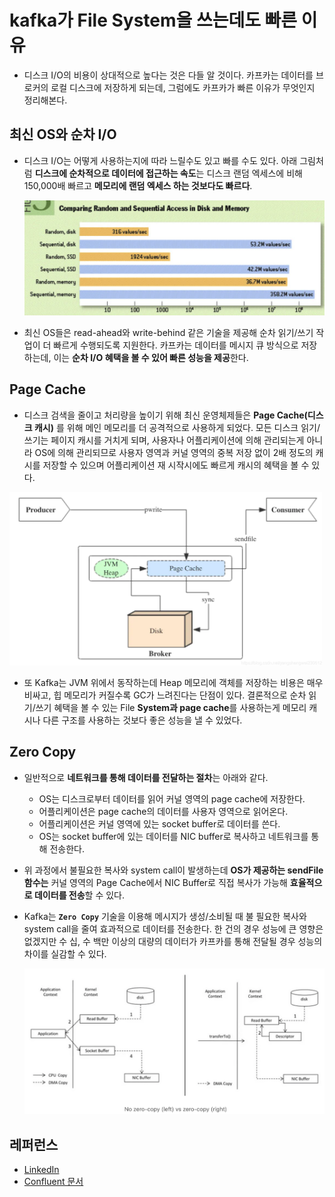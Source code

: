 # kafka가 File System을 쓰는데도 빠른 이유

- 디스크 I/O의 비용이 상대적으로 높다는 것은 다들 알 것이다. 카프카는 데이터를
  브로커의 로컬 디스크에 저장하게 되는데, 그럼에도 카프카가 빠른 이유가 무엇인지 정리해본다.

## 최신 OS와 순차 I/O

- 디스크 I/O는 어떻게 사용하는지에 따라 느릴수도 있고 빠를 수도 있다. 아래 그림처럼 **디스크에 순차적으로 데이터에 접근하는 속도**는 디스크 랜덤 엑세스에 비해 150,000배 빠르고 **메모리에 랜덤 엑세스 하는 것보다도 빠르다**.

  <img src="https://github.com/programmer-sjk/TIL/blob/main/images/message-queue/disk_io_performance.png" width="500">

- 최신 OS들은 read-ahead와 write-behind 같은 기술을 제공해 순차 읽기/쓰기 작업이 더 빠르게 수행되도록 지원한다. 카프카는 데이터를 메시지 큐 방식으로 저장하는데, 이는 **순차 I/O 혜택을 볼 수 있어 빠른 성능을 제공**한다.

## Page Cache

- 디스크 검색을 줄이고 처리량을 높이기 위해 최신 운영체제들은 **Page Cache(디스크 캐시)** 를 위해 메인 메모리를 더 공격적으로 사용하게 되었다. 모든 디스크 읽기/쓰기는 페이지 캐시를 거치게 되며, 사용자나 어플리케이션에 의해 관리되는게 아니라 OS에 의해 관리되므로 사용자 영역과 커널 영역의 중복 저장 없이 2배 정도의 캐시를 저장할 수 있으며 어플리케이션 재 시작시에도 빠르게 캐시의 혜택을 볼 수 있다.

<img src="https://github.com/programmer-sjk/TIL/blob/main/images/message-queue/page-cache.png" width="500">

- 또 Kafka는 JVM 위에서 동작하는데 Heap 메모리에 객체를 저장하는 비용은 매우 비싸고, 힙 메모리가 커질수록 GC가 느려진다는 단점이 있다. 결론적으로 순차 읽기/쓰기 혜택을 볼 수 있는 File **System과 page cache**를 사용하는게 메모리 캐시나 다른 구조를 사용하는 것보다 좋은 성능을 낼 수 있었다.

## Zero Copy

- 일반적으로 **네트워크를 통해 데이터를 전달하는 절차**는 아래와 같다.
  - OS는 디스크로부터 데이터를 읽어 커널 영역의 page cache에 저장한다.
  - 어플리케이션은 page cache의 데이터를 사용자 영역으로 읽어온다.
  - 어플리케이션은 커널 영역에 있는 socket buffer로 데이터를 쓴다.
  - OS는 socket buffer에 있는 데이터를 NIC buffer로 복사하고 네트워크를 통해 전송한다.
- 위 과정에서 불필요한 복사와 system call이 발생하는데 **OS가 제공하는 sendFile 함수는** 커널 영역의 Page Cache에서 NIC Buffer로 직접 복사가 가능해 **효율적으로 데이터를 전송**할 수 있다.
- Kafka는 **`Zero Copy`** 기술을 이용해 메시지가 생성/소비될 때 불 필요한 복사와 system call을 줄여 효과적으로 데이터를 전송한다. 한 건의 경우 성능에 큰 영향은 없겠지만 수 십, 수 백만 이상의 대량의 데이터가 카프카를 통해 전달될 경우 성능의 차이를 실감할 수 있다.

  <img src="https://github.com/programmer-sjk/TIL/blob/main/images/message-queue/zero-copy.png" width="1000">

## 레퍼런스

- [LinkedIn](https://www.linkedin.com/pulse/why-kafka-so-fast-aman-gupta)
- [Confluent 문서](https://docs.confluent.io/kafka/design/file-system-constant-time.html)
